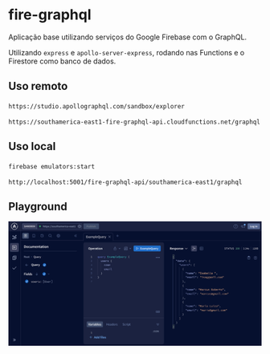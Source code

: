 # fire-graphql

Aplicação base utilizando serviços do Google Firebase com o GraphQL.

Utilizando `express` e `apollo-server-express`, rodando nas Functions e o Firestore como banco de dados.

## Uso remoto

`https://studio.apollographql.com/sandbox/explorer`

`https://southamerica-east1-fire-graphql-api.cloudfunctions.net/graphql`

## Uso local 

`firebase emulators:start`

`http://localhost:5001/fire-graphql-api/southamerica-east1/graphql`

## Playground

![Demonstração do Playground do GraphQL](/demo_play.png)